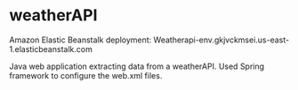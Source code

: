 # weatherAPI
Amazon Elastic Beanstalk deployment: Weatherapi-env.gkjvckmsei.us-east-1.elasticbeanstalk.com

Java web application extracting data from a weatherAPI. 
Used Spring framework to configure the web.xml files. 




